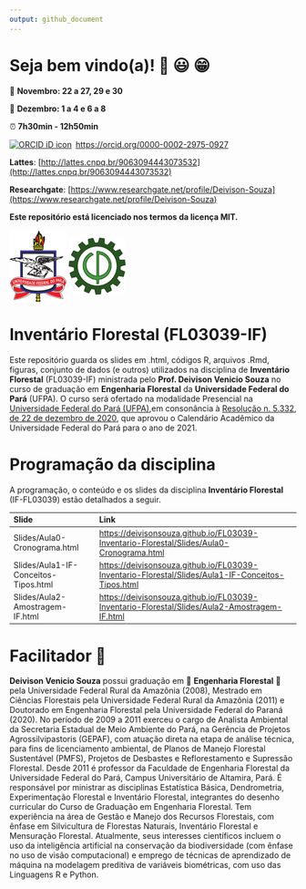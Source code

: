 ```yaml
---
output: github_document
---
```


<!-- README.md is generated from README.Rmd. Please edit that file. -->

<!-- badges: start -->
<!-- badges: end -->



<!-- Emprestei a função list_github_files() da Curso-R (https://github.com/curso-r). A ideia desse readme emprestei da Curso-R. Achei excelente!-->



# Seja bem vindo(a)! :deciduous_tree: :smiley: :grin:

:calendar: **Novembro: 22 a 27, 29 e 30**

:calendar: **Dezembro: 1 a 4 e 6 a 8**

:alarm_clock: **7h30min - 12h50min**

<div itemscope itemtype="https://schema.org/Person"><a itemprop="sameAs" content="https://orcid.org/0000-0002-2975-0927" href="https://orcid.org/0000-0002-2975-0927" target="orcid.widget" rel="me noopener noreferrer" style="vertical-align:top;"><img src="https://orcid.org/sites/default/files/images/orcid_16x16.png" style="width:1em;margin-right:.5em;" alt="ORCID iD icon">https://orcid.org/0000-0002-2975-0927</a></div>

**Lattes**: [http://lattes.cnpq.br/9063094443073532](http://lattes.cnpq.br/9063094443073532)

**Researchgate**: [https://www.researchgate.net/profile/Deivison-Souza](https://www.researchgate.net/profile/Deivison-Souza)

**Este repositório está licenciado nos termos da licença MIT.**

<div>
  <img src="Slides/fig/slide-title/ufpa.png" width="100" align="middle" class="center">
  <img src="Slides/fig/slide-title/forest.png" width="100" align="middle" class="center">
<div>

# Inventário Florestal (FL03039-IF)

Este repositório guarda os slides em .html, códigos R, arquivos .Rmd, figuras, conjunto de dados (e outros) utilizados na disciplina de **Inventário Florestal** (FL03039-IF) ministrada pelo **Prof. Deivison Venicio Souza** no curso de graduação em **Engenharia Florestal** da **Universidade Federal do Pará** (UFPA). O curso será ofertado na modalidade Presencial na [Universidade Federal do Pará (UFPA)](https://portal.ufpa.br/index.php),em consonância à [Resolução n. 5.332, de 22 de dezembro de 2020](http://sege.ufpa.br/boletim_interno/downloads/resolucoes/consepe/2020/5332%20Aprova%20o%20calendario%20academico%20para%20o%20ano%20letivo%20de%202021.pdf), que aprovou o Calendário Acadêmico da Universidade Federal do Pará para o ano de 2021.

# Programação da disciplina

A programação, o conteúdo e os slides da disciplina **Inventário Florestal** (IF-FL03039) estão detalhados a seguir.


|Slide                                |Link                                                                                              |
|:------------------------------------|:-------------------------------------------------------------------------------------------------|
|Slides/Aula0-Cronograma.html         |https://deivisonsouza.github.io/FL03039-Inventario-Florestal/Slides/Aula0-Cronograma.html         |
|Slides/Aula1-IF-Conceitos-Tipos.html |https://deivisonsouza.github.io/FL03039-Inventario-Florestal/Slides/Aula1-IF-Conceitos-Tipos.html |
|Slides/Aula2-Amostragem-IF.html      |https://deivisonsouza.github.io/FL03039-Inventario-Florestal/Slides/Aula2-Amostragem-IF.html      |

# Facilitador :deciduous_tree:

**Deivison Venicio Souza** possui graduação em :deciduous_tree: **Engenharia Florestal** :deciduous_tree: pela Universidade Federal Rural da Amazônia (2008), Mestrado em Ciências Florestais pela Universidade Federal Rural da Amazônia (2011) e Doutorado em Engenharia Florestal pela Universidade Federal do Paraná (2020). No período de 2009 a 2011 exerceu o cargo de Analista Ambiental da Secretaria Estadual de Meio Ambiente do Pará, na Gerência de Projetos Agrossilvipastoris (GEPAF), com atuação direta na etapa de análise técnica, para fins de licenciamento ambiental, de Planos de Manejo Florestal Sustentável (PMFS), Projetos de Desbastes e Reflorestamento e Supressão Florestal. Desde 2011 é professor da Faculdade de Engenharia Florestal da Universidade Federal do Pará, Campus Universitário de Altamira, Pará. É responsável por ministrar as disciplinas Estatística Básica, Dendrometria, Experimentação Florestal e Inventário Florestal, integrantes do desenho curricular do Curso de Graduação em Engenharia Florestal. Tem experiência na área de Gestão e Manejo dos Recursos Florestais, com ênfase em Silvicultura de Florestas Naturais, Inventário Florestal e Mensuração Florestal. Atualmente, seus interesses científicos incluem o uso da inteligência artificial na conservação da biodiversidade (com ênfase no uso de visão computacional) e emprego de técnicas de aprendizado de máquina na modelagem preditiva de variáveis biométricas, com uso das Linguagens R e Python.
